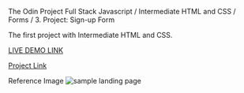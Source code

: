 The Odin Project Full Stack Javascript / Intermediate HTML and CSS / Forms / 3. Project: Sign-up Form

The first project with Intermediate HTML and CSS.

[LIVE DEMO LINK](https://pepprbell.github.io/odin-sign-up-form/)

[Project Link](https://www.theodinproject.com/lessons/node-path-intermediate-html-and-css-sign-up-form)

Reference Image
<image src="https://cdn.statically.io/gh/TheOdinProject/curriculum/5f37d43908ef92499e95a9b90fc3cc291a95014c/html_css/project-sign-up-form/sign-up-form.png" alt="sample landing page"/>